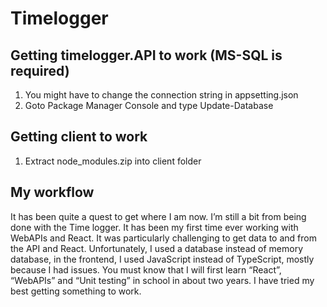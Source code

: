 # Timelogger

## Getting timelogger.API to work (MS-SQL is required)
1. You might have to change the connection string in appsetting.json 
2. Goto Package Manager Console and type Update-Database

## Getting client to work
1. Extract node_modules.zip into client folder

## My workflow
It has been quite a quest to get where I am now. I’m still a bit from being done with the Time logger. It has been my first time ever working with WebAPIs and React. It was particularly challenging to get data to and from the API and React. Unfortunately, I used a database instead of memory database, in the frontend, I used JavaScript instead of TypeScript, mostly because I had issues. You must know that I will first learn “React”, “WebAPIs” and “Unit testing” in school in about two years. I have tried my best getting something to work.
